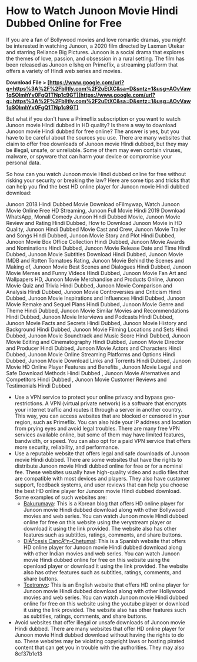 
 
# How to Watch Junoon Movie Hindi Dubbed Online for Free
  
If you are a fan of Bollywood movies and love romantic dramas, you might be interested in watching Junoon, a 2020 film directed by Laxman Utekar and starring Reliance Big Pictures. Junoon is a social drama that explores the themes of love, passion, and obsession in a rural setting. The film has been released as Junoon e Ishq on Primeflix, a streaming platform that offers a variety of Hindi web series and movies.
 
**Download File > [https://www.google.com/url?q=https%3A%2F%2Fblltly.com%2F2uEtXC&sa=D&sntz=1&usg=AOvVaw1qSOlmhYv0FgQ1TNp1c9GT](https://www.google.com/url?q=https%3A%2F%2Fblltly.com%2F2uEtXC&sa=D&sntz=1&usg=AOvVaw1qSOlmhYv0FgQ1TNp1c9GT)**


  
But what if you don't have a Primeflix subscription or you want to watch Junoon movie Hindi dubbed in HD quality? Is there a way to download Junoon movie Hindi dubbed for free online? The answer is yes, but you have to be careful about the sources you use. There are many websites that claim to offer free downloads of Junoon movie Hindi dubbed, but they may be illegal, unsafe, or unreliable. Some of them may even contain viruses, malware, or spyware that can harm your device or compromise your personal data.
  
So how can you watch Junoon movie Hindi dubbed online for free without risking your security or breaking the law? Here are some tips and tricks that can help you find the best HD online player for Junoon movie Hindi dubbed download:
 
Junoon 2018 Hindi Dubbed Movie Download oFilmywap,  Watch Junoon Movie Online Free HD Streaming,  Junoon Full Movie Hindi 2019 Download WhatsApp,  Monali Comedy Junoon Hindi Dubbed Movie,  Junoon Movie Review and Rating Hindi Dubbed,  How to Download Junoon Movie in HD Quality,  Junoon Hindi Dubbed Movie Cast and Crew,  Junoon Movie Trailer and Songs Hindi Dubbed,  Junoon Movie Story and Plot Hindi Dubbed,  Junoon Movie Box Office Collection Hindi Dubbed,  Junoon Movie Awards and Nominations Hindi Dubbed,  Junoon Movie Release Date and Time Hindi Dubbed,  Junoon Movie Subtitles Download Hindi Dubbed,  Junoon Movie IMDB and Rotten Tomatoes Rating,  Junoon Movie Behind the Scenes and Making of,  Junoon Movie Best Scenes and Dialogues Hindi Dubbed,  Junoon Movie Memes and Funny Videos Hindi Dubbed,  Junoon Movie Fan Art and Wallpapers HD,  Junoon Movie Merchandise and Products Online,  Junoon Movie Quiz and Trivia Hindi Dubbed,  Junoon Movie Comparison and Analysis Hindi Dubbed,  Junoon Movie Controversies and Criticism Hindi Dubbed,  Junoon Movie Inspirations and Influences Hindi Dubbed,  Junoon Movie Remake and Sequel Plans Hindi Dubbed,  Junoon Movie Genre and Theme Hindi Dubbed,  Junoon Movie Similar Movies and Recommendations Hindi Dubbed,  Junoon Movie Interviews and Podcasts Hindi Dubbed,  Junoon Movie Facts and Secrets Hindi Dubbed,  Junoon Movie History and Background Hindi Dubbed,  Junoon Movie Filming Locations and Sets Hindi Dubbed,  Junoon Movie Soundtrack and Music Score Hindi Dubbed,  Junoon Movie Editing and Cinematography Hindi Dubbed,  Junoon Movie Director and Producer Hindi Dubbed,  Junoon Movie Actors and Characters Hindi Dubbed,  Junoon Movie Online Streaming Platforms and Options Hindi Dubbed,  Junoon Movie Download Links and Torrents Hindi Dubbed,  Junoon Movie HD Online Player Features and Benefits ,  Junoon Movie Legal and Safe Download Methods Hindi Dubbed ,  Junoon Movie Alternatives and Competitors Hindi Dubbed ,  Junoon Movie Customer Reviews and Testimonials Hindi Dubbed
  
- Use a VPN service to protect your online privacy and bypass geo-restrictions. A VPN (virtual private network) is a software that encrypts your internet traffic and routes it through a server in another country. This way, you can access websites that are blocked or censored in your region, such as Primeflix. You can also hide your IP address and location from prying eyes and avoid legal troubles. There are many free VPN services available online, but some of them may have limited features, bandwidth, or speed. You can also opt for a paid VPN service that offers more security, reliability, and performance.
- Use a reputable website that offers legal and safe downloads of Junoon movie Hindi dubbed. There are some websites that have the rights to distribute Junoon movie Hindi dubbed online for free or for a nominal fee. These websites usually have high-quality video and audio files that are compatible with most devices and players. They also have customer support, feedback systems, and user reviews that can help you choose the best HD online player for Junoon movie Hindi dubbed download. Some examples of such websites are:
    - [Bakurumaya](https://bakurumaya.tistory.com/59): This is a Korean blog that offers HD online player for Junoon movie Hindi dubbed download along with other Bollywood movies and web series. You can watch Junoon movie Hindi dubbed online for free on this website using the verystream player or download it using the link provided. The website also has other features such as subtitles, ratings, comments, and share buttons.
    - [DiÃ³cesis CancÃºn-Chetumal](https://www.diocesiscancunchetumal.org/forum/apostoles-de-la-palabra/hd-online-player-junoon-movie-hindi-dubbed-download-7): This is a Spanish website that offers HD online player for Junoon movie Hindi dubbed download along with other Indian movies and web series. You can watch Junoon movie Hindi dubbed online for free on this website using the openload player or download it using the link provided. The website also has other features such as subtitles, ratings, comments, and share buttons.
    - [Toxtronyx](https://toxtronyx.com/?p=11595): This is an English website that offers HD online player for Junoon movie Hindi dubbed download along with other Hollywood movies and web series. You can watch Junoon movie Hindi dubbed online for free on this website using the youtube player or download it using the link provided. The website also has other features such as subtitles, ratings, comments, and share buttons.
- Avoid websites that offer illegal or unsafe downloads of Junoon movie Hindi dubbed. There are many websites that offer HD online player for Junoon movie Hindi dubbed download without having the rights to do so. These websites may be violating copyright laws or hosting pirated content that can get you in trouble with the authorities. They may also 8cf37b1e13


